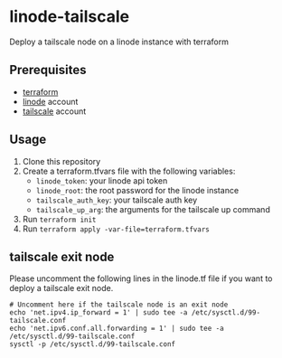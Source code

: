 # linode-tailscale
Deploy a tailscale node on a linode instance with terraform

## Prerequisites
- [terraform](https://www.terraform.io/downloads)
- [linode](https://www.linode.com/) account
- [tailscale](https://tailscale.com/) account

## Usage
1. Clone this repository
2. Create a terraform.tfvars file with the following variables:
    - `linode_token`: your linode api token
    - `linode_root`: the root password for the linode instance
    - `tailscale_auth_key`: your tailscale auth key
    - `tailscale_up_arg`: the arguments for the tailscale up command
3. Run `terraform init`
4. Run `terraform apply -var-file=terraform.tfvars`

## tailscale exit node
Please uncomment the following lines in the linode.tf file if you want to deploy a tailscale exit node.
```hcl
# Uncomment here if the tailscale node is an exit node
echo 'net.ipv4.ip_forward = 1' | sudo tee -a /etc/sysctl.d/99-tailscale.conf
echo 'net.ipv6.conf.all.forwarding = 1' | sudo tee -a /etc/sysctl.d/99-tailscale.conf
sysctl -p /etc/sysctl.d/99-tailscale.conf
```
